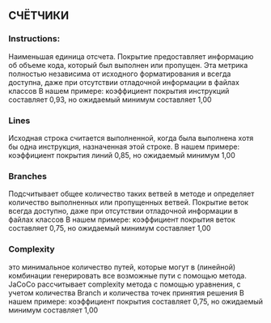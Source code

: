 ## СЧЁТЧИКИ

### Instructions:
 Наименьшая единица отсчета.  Покрытие предоставляет информацию об объеме кода, который был выполнен или пропущен. Эта метрика полностью независима от исходного форматирования и всегда доступна, даже при отсутствии отладочной информации в файлах классов
В нашем примере: коэффициент покрытия инструкций составляет 0,93, но ожидаемый минимум составляет 1,00
### Lines 
Исходная строка считается выполненной, когда была выполнена хотя бы одна инструкция, назначенная этой строке. 
В нашем примере: коэффициент покрытия линий 0,85, но ожидаемый минимум 1,00 
### Branches 
Подсчитывает общее количество таких ветвей в методе и определяет количество выполненных или пропущенных ветвей. Покрытие веток всегда доступно, даже при отсутствии отладочной информации в файлах классов 
В нашем примере: коэффициент покрытия веток составляет 0,75, но ожидаемый минимум составляет 1,00
### Complexity 
это минимальное количество путей, которые могут в (линейной) комбинации генерировать все возможные пути с помощью метода.  JaCoCo рассчитывает complexity метода с помощью уравнения, с учетом  количества Branch и количества точек принятия решения
В нашем примере: коэффициент покрытия  составляет 0,75, но ожидаемый минимум составляет 1,00
